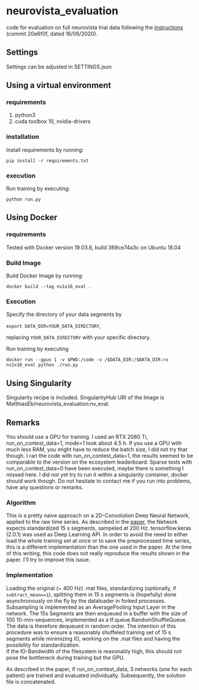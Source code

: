 # neurovista_evaluation
code for evaluation on full neurovista trial data following the [instructions](https://github.com/epilepsyecosystem/CodeEvaluationDocs) (commit 20e6f0f, dated 16/06/2020). 

## Settings
Settings can be adjusted in SETTINGS.json

## Using a virtual environment
### requirements
1. python3
2. cuda toolbox 10, nvidia-drivers
 
### installation
Install requirements by running:

`pip install -r requirements.txt`


### execution
Run training by executing:

`python run.py`

## Using Docker
### requirements
Tested with Docker version 19.03.6, build 369ce74a3c on Ubuntu 18.04

### Build Image
Build Docker Image by running:

`docker build --tag nv1x16_eval .`

### Execution
Specify the directory of your data segments by

`export DATA_DIR=YOUR_DATA_DIRECTORY`,

replacing `YOUR_DATA_DIRECTORY` with your specific directory.

Run training by executing

`docker run --gpus 1 -v $PWD:/code -v /$DATA_DIR:/$DATA_DIR:ro nv1x16_eval python ./run.py`

## Using Singularity

Singularity recipe is included. SingularityHub URI of the Image is MatthiasEb/neurovista_evaluation:nv_eval.

## Remarks

You should use a GPU for training. I used an RTX 2080 Ti, run_on_contest_data=1, mode=1 took about 4.5 h.
If you use a GPU with much less RAM, you might have to reduce the batch size, I did not try that though.
I ran the code with run_on_contest_data=1, the results seemed to be comparable to the version on the ecosystem leaderboard. 
Sparse tests with run_on_contest_data=0 have been executed, maybe there is something I missed here. 
I did not yet try to run it within a singularity container, docker should work though.
Do not hesitate to contact me if you run into problems, have any questions or remarks.

### Algorithm
This is a pretty naive approach on a 2D-Convolution Deep Neural Network, applied to the raw time series. 
As described in the [paper](https://ieeexplore.ieee.org/abstract/document/8621225), the Network expects standardized 15 s segments, sampeled at 200 Hz. 
tensorflow.keras (2.0.1) was used as Deep Learning API. 
In order to avoid the need to either load the whole training set at once or to save the preprocessed time series, this is a different implementation than the one used in the paper.
At the time of this writing, this code does not really reproduce the results shown in the paper. I'll try to improve this issue.

### Implementation
Loading the original (~ 400 Hz) .mat files, standardizing (optionally, if `subtract_mean==1`), splitting them in 15 s segments is (hopefully) done asynchronously on the fly by the dataloader in forked processes.
Subsampling is implemented as an AveragePooling Input Layer in the network. 
The 15s Segments are then enqueued in a buffer with the size of 100 10-min-sequences, implemented as a tf.queue.RandomShuffleQueue.
The data is therefore dequeued in random order.
The intention of this procedure was to ensure a reasonably shuffeled training set of 15 s segments while minimizing IO, working on the .mat files and having the possibility for standardization.  
If the IO-Bandwidth of the filesystem is reasonably high, this should not pose the bottleneck during training but the GPU. 

As described in the paper, if run_on_contest_data, 3 networks (one for each patient) are trained and evaluated individually. 
Subsequently, the solution file is concatenated.





